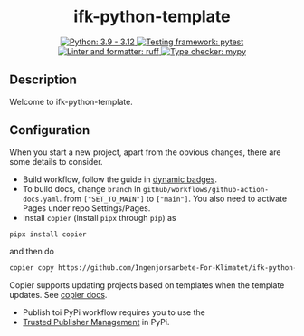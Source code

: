 <h1 align="center">ifk-python-template</h1>

<p align="center">
    <a href="https://www.python.org">
        <img src="https://img.shields.io/badge/Python-3.9%20|%203.10%20|%203.11%20|%203.12-blue" alt="Python: 3.9 - 3.12" style="max-width: 100%;">
    </a>
    <a href="https://pytest.org">
        <img src="https://img.shields.io/badge/Testing_framework-pytest-a04000" alt="Testing framework: pytest" style="max-width: 100%;">
    </a>
    <a href="https://github.com/astral-sh/ruff">
        <img src="https://img.shields.io/endpoint?url=https://raw.githubusercontent.com/astral-sh/ruff/main/assets/badge/v2.json" alt="Linter and formatter: ruff" style="max-width: 100%;">
    </a>
    <a href="http://mypy-lang.org">
        <img src="https://img.shields.io/badge/Type_checker-mypy-1674b1" alt="Type checker: mypy" style="max-width: 100%;">
    </a>
</p>

## Description

Welcome to ifk-python-template.

## Configuration

When you start a new project, apart from the obvious changes,
there are some details to consider.

- Build workflow, follow the guide in [dynamic badges](https://github.com/Schneegans/dynamic-badges-action).
- To build docs, change `branch` in `github/workflows/github-action-docs.yaml`.
from `["SET_TO_MAIN"]` to `["main"]`. You also need to activate Pages under repo
Settings/Pages.
- Install `copier` (install `pipx` through `pip`) as

```bash
pipx install copier
```

and then do

```bash
copier copy https://github.com/Ingenjorsarbete-For-Klimatet/ifk-python-template.git /path/to/project-name
```

Copier supports updating projects based on templates when the template updates.
See <a href="https://copier.readthedocs.io/en/stable/" taget="_blank">copier docs</a>.
- Publish toi PyPi workflow requires you to use the
- <a href="https://pypi.org/manage/account/publishing/" target="_blank">Trusted Publisher Management</a> in PyPi.
